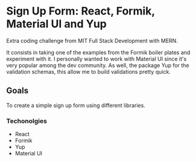 # Sign Up Form: React, Formik, Material UI and Yup
Extra coding challenge from MIT Full Stack Development with MERN. 

It consists in taking one of the examples from the Formik boiler plates and experiment with it. I personally wanted to work with Material UI since it's very popular among the dev community. As well, the package Yup for the validation schemas, this allow me to build validations pretty quick.

## Goals
To create a simple sign up form using different libraries.

### Techonolgies
- React
- Formik
- Yup
- Material UI